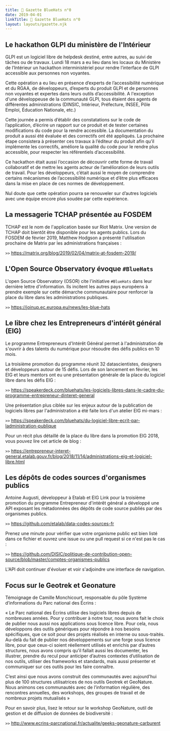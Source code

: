 ```yaml
---
title: 🧢 Gazette BlueHats n°0
date: 2019-04-01
linkTitle: 🧢 Gazette BlueHats n°0
layout: layouts/gazette.njk
---
```


## Le hackathon GLPI du ministère de l'Intérieur

GLPI est un logiciel libre de helpdesk destiné, entre autres, au suivi de tâches ou de travaux.  Lundi 18 mars a eu lieu dans les locaux du Ministère de l’Intérieur un hackathon interministériel pour rendre l’interface de GLPI accessible aux personnes non voyantes.

Cette opération a eu lieu en présence d’experts de l’accessibilité numérique et du RGAA, de développeurs, d’experts du produit GLPI et de personnes non voyantes et expertes dans leurs outils d’accessibilité.  A l'exception d'une développeuse de la communauté GLPI, tous étaient des agents de différentes administrations (DINSIC, Intérieur, Préfecture, INSEE, Pôle Emploi, Éducation Nationale, etc.)

Cette journée a permis d’établir des constatations sur le code de l’application, d’écrire un rapport sur ce produit et de tester certaines modifications du code pour la rendre accessible. La documentation du produit a aussi été évaluée et des correctifs ont été appliqués.  La prochaine étape consistera à présenter ces travaux à l’éditeur du produit afin qu’il implémente les correctifs, améliore la qualité du code pour le rendre plus accessible, pour respecter les référentiels d’accessibilité.

Ce hackathon était aussi l’occasion de découvrir cette forme de travail collaboratif et de mettre les agents acteur de l’amélioration de leurs outils de travail.  Pour les développeurs, c’était aussi le moyen de comprendre certains mécanismes de l’accessibilité numérique et d’être plus efficaces dans la mise en place de ces normes de développement.

Nul doute que cette opération pourra se renouveler sur d’autres logiciels avec une équipe encore plus soudée par cette expérience.

## La messagerie TCHAP présentée au FOSDEM

TCHAP est le nom de l'application basée sur Riot Matrix.  Une version de TCHAP doit bientôt être disponible pour les agents publics.  Lors du FOSDEM de février 2019, Matthew Hodgson a présenté l'utilisation prochaine de Matrix par les administrations françaises :

`>>` <https://matrix.org/blog/2019/02/04/matrix-at-fosdem-2019/>

## L'Open Source Observatory évoque `#BlueHats`

L'open Source Observatory (OSOR) cite l'initiative `#BlueHats` dans leur dernière lettre d'information.  Ils incitent les autres pays européens à prendre exemple sur cette démarche communautaire pour renforcer la place du libre dans les administrations publiques.

`>>` <https://joinup.ec.europa.eu/news/les-blue-hats>

## Le libre chez les Entrepreneurs d'intérêt général (EIG)

Le programme Entrepreneurs d'Intérêt Général permet à l'administration de s'ouvrir à des talents du numérique pour résoudre des défis publics en 10 mois.

La troisième promotion du programme réunit 32 datascientistes, designers et développeurs autour de 15 défis.  Lors de son lancement en février, les EIG et leurs mentors ont eu une présentation générale de la place du logiciel libre dans les défis EIG :

`>>` <https://speakerdeck.com/bluehats/les-logiciels-libres-dans-le-cadre-du-programme-entrepreneur-dinteret-general>

Une présentation plus ciblée sur les enjeux autour de la publication de logiciels libres par l'administration a été faite lors d'un atelier EIG mi-mars :

`>>` <https://speakerdeck.com/bluehats/du-logiciel-libre-ecrit-par-ladministration-publique>

Pour un récit plus détaillé de la place du libre dans la promotion EIG 2018, vous pouvez lire cet article de blog :

`>>` <https://entrepreneur-interet-general.etalab.gouv.fr/blog/2018/11/14/administrations-eig-et-logiciel-libre.html>


## Les dépôts de codes sources d'organismes publics

Antoine Augusti, développeur à Etalab et EIG Link pour la troisième promotion du programme Entrepreneur d'intérêt général a développé une API exposant les métadonnées des dépôts de code source publiés par des organismes publics.

`>>` <https://github.com/etalab/data-codes-sources-fr>

Prenez une minute pour vérifier que votre organisme public est bien listé dans ce fichier et ouvrez une issue ou une pull request si ce n'est pas le cas :

`>>` <https://github.com/DISIC/politique-de-contribution-open-source/blob/master/comptes-organismes-publics>

L'API doit continuer d'évoluer et voir s'adjoindre une interface de navigation.


## Focus sur le Geotrek et Geonature

Témoignage de Camille Monchicourt, responsable du pôle Système d’informations du Parc national des Écrins :

« Le Parc national des Écrins utilise des logiciels libres depuis de nombreuses années. Pour y contribuer à notre tour, nous avons fait le choix de publier nous aussi nos applications sous licence libre. Pour cela, nous développons des outils génériques pour répondre à nos besoins spécifiques, que ce soit pour des projets réalisés en interne ou sous-traités. Au-delà du fait de publier nos développements sur une forge sous licence libre, pour que ceux-ci soient réellement utilisés et enrichis par d’autres structures, nous avons compris qu’il fallait aussi les documenter, les illustrer, prendre du recul pour anticiper d’autres contextes d’utilisation de nos outils, utiliser des frameworks et standards, mais aussi présenter et communiquer sur ces
outils pour les faire connaître.  

C’est ainsi que nous avons construit des communautés avec aujourd'hui plus de 100 structures utilisatrices de nos outils Geotrek et GeoNature.  Nous animons ces communautés avec de l’information régulière, des rencontres annuelles, des workshops, des groupes de travail et de nombreux projets mutualisés »

Pour en savoir plus, lisez le retour sur le workshop GeoNature, outil de gestion et de diffusion de données de biodiversité :

`>>` <http://www.ecrins-parcnational.fr/actualite/geeks-geonature-carburent>
